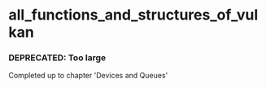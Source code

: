 # all_functions_and_structures_of_vulkan

### DEPRECATED: Too large

Completed up to chapter 'Devices and Queues'
